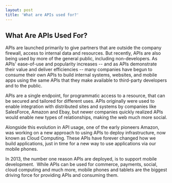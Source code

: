 ```yaml
---
layout: post
title: 'What are APIs used for?'
---
```

<h2>What Are APIs Used For?</h2>
<p>APIs are launched primarily to give partners that are outside the company firewall, access to internal data and resources. But recently, APIs are also being used by more of the general public, including non-developers. As APIs' ease-of-use and popularity increases -- and as APIs demonstrate their value and deliver efficiencies -- many companies have begun to consume their own APIs to build internal systems, websites, and mobile apps using the same APIs that they make available to third-party developers and to the public.</p>
<p>APIs are a single endpoint, for programmatic access to a resource, that can be secured and tailored for different uses. APIs originally were used to enable integration with distributed sites and systems by companies like SalesForce, Amazon and Ebay, but newer companies quickly realized APIs would enable new types of relationships, making the web much more social.</p>
<p>Alongside this evolution in API usage, one of the early pioneers Amazon, was working on a new approach to using APIs to deploy infrastructure, now known as Cloud Computing. These APIs have forever changed how we build applications, just in time for a new way to use applications via our mobile phones. &nbsp;</p>
<p>In 2013, the number one reason APIs are deployed, is to support mobile development. &nbsp;While APIs can be used for commerce, payments, social, cloud computing and much more, mobile phones and tablets are the biggest driving force for providing APIs and consuming them.</p>